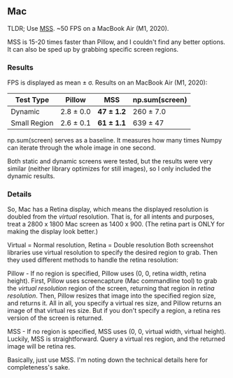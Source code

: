 ## Mac

TLDR; Use [MSS](https://github.com/BoboTiG/python-mss). ~50 FPS on a MacBook Air (M1, 2020).

MSS is 15-20 times faster than Pillow, and I couldn't find any better options. It can also be sped up by grabbing specific screen regions.

### Results

FPS is displayed as mean ± σ. Results on an MacBook Air (M1, 2020):

| Test Type    | Pillow         | MSS            | np.sum(screen) |
| ------------ | -------------- | -------------- | -------------- |
| Dynamic      | 2.8 ± 0.0      | **47 ± 1.2**   | 260 ± 7.0      |
| Small Region | 2.6 ± 0.1      | **61 ± 1.1**   | 639 ± 47       |

np.sum(screen) serves as a baseline. It measures how many times Numpy can iterate through the whole image in one second.

Both static and dynamic screens were tested, but the results were very similar (neither library optimizes for still images), so I only included the dynamic results.

### Details

So, Mac has a Retina display, which means the displayed resolution is doubled from
the *virtual* resolution. That is, for all intents and purposes, treat a 2800 x 1800
Mac screen as 1400 x 900. (The retina part is ONLY for making the display look better.)

Virtual = Normal resolution, Retina = Double resolution
Both screenshot libraries use virtual resolution to specify the desired region to grab.
Then they used different methods to handle the retina resolution:

Pillow - If no region is specified, Pillow uses (0, 0, retina width, retina height).
First, Pillow uses screencapture (Mac commandline tool) to grab the *virtual resolution* region
of the screen, returning that region in *retina resolution*. Then, Pillow resizes that image into
the specified region size, and returns it. All in all, you specify a virtual res size, and Pillow
returns an image of that virtual res size. But if you don't specify a region, a retina res version
of the screen is returned.

MSS - If no region is specified, MSS uses (0, 0, virtual width, virtual height).
Luckily, MSS is straightforward. Query a virtual res region, and the returned image will be retina res.

Basically, just use MSS. I'm noting down the technical details here for completeness's sake.
